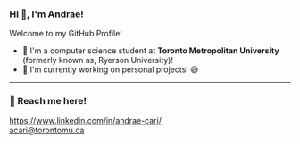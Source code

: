 ### Hi 👋, I'm Andrae!
Welcome to my GitHub Profile!


- 🌱 I'm a computer science student at **Toronto Metropolitan University** (formerly known as, Ryerson University)!
- 🔨 I'm currently working on personal projects! 😅
---
### 🔗 Reach me here!
https://www.linkedin.com/in/andrae-cari/ <br>
acari@torontomu.ca
